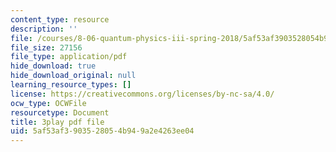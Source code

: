 ```yaml
---
content_type: resource
description: ''
file: /courses/8-06-quantum-physics-iii-spring-2018/5af53af3903528054b949a2e4263ee04_zUHOeWom7qs.pdf
file_size: 27156
file_type: application/pdf
hide_download: true
hide_download_original: null
learning_resource_types: []
license: https://creativecommons.org/licenses/by-nc-sa/4.0/
ocw_type: OCWFile
resourcetype: Document
title: 3play pdf file
uid: 5af53af3-9035-2805-4b94-9a2e4263ee04
---
```

